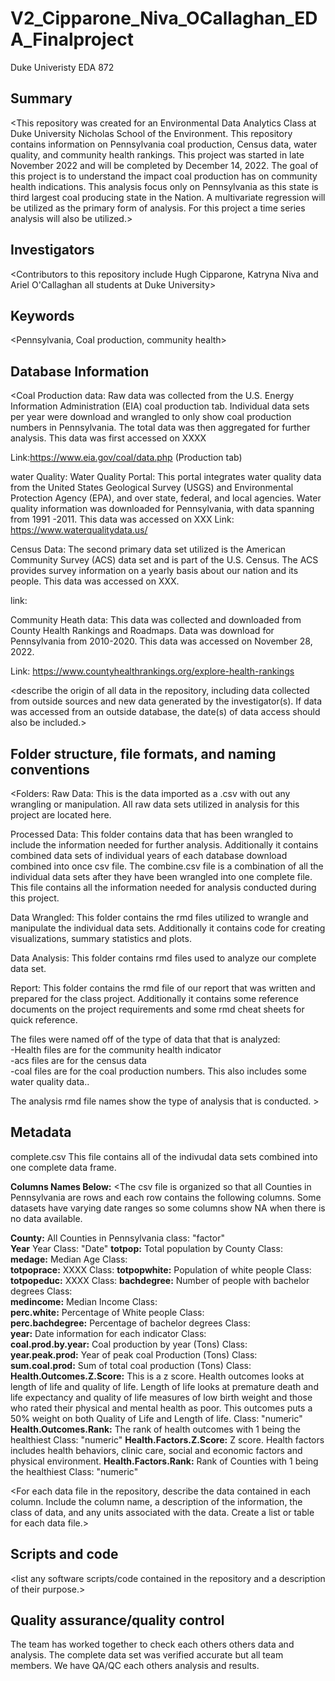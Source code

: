 # V2_Cipparone_Niva_OCallaghan_EDA_Finalproject
Duke Univeristy EDA 872

## Summary

<This repository was created for an Environmental Data Analytics Class at Duke University Nicholas School of the Environment. This repository contains information on Pennsylvania coal production, Census data, water quality, and community health rankings. This project was started in late November 2022 and will be completed by December 14, 2022. The goal of this project is to understand the impact coal production has on community health indications. This analysis focus only on Pennsylvania as this state is third largest coal producing state in the Nation. A multivariate regression will be utilized as the primary form of analysis. For this project a time series analysis will also be utilized.>


## Investigators

<Contributors to this repository include Hugh Cipparone, Katryna Niva and Ariel O'Callaghan all students at Duke University>


## Keywords

<Pennsylvania, Coal production, community health>

## Database Information

<Coal Production data: Raw data was collected from the U.S. Energy Information Administration (EIA) coal production tab. Individual data sets per year were download and wrangled to only show coal production numbers in Pennsylvania. The total data was then aggregated for further analysis. This data was first accessed on XXXX

Link:https://www.eia.gov/coal/data.php (Production tab)

water Quality: Water Quality Portal: This portal integrates water quality data from the United States Geological Survey (USGS) and Environmental Protection Agency (EPA), and over state, federal, and local agencies. Water quality information was downloaded for Pennsylvania, with data spanning from 1991 -2011. This data was accessed on XXX
Link: https://www.waterqualitydata.us/


Census Data: The second primary data set utilized is the American Community Survey (ACS) data set and is part of the U.S. Census. The ACS provides survey information on a yearly basis about our nation and its people. This data was accessed on XXX. 

link:

Community Heath data: This data was collected and downloaded from County Health Rankings and Roadmaps. Data was download for Pennsylvania from 2010-2020. This data was accessed on November 28, 2022. 

Link: https://www.countyhealthrankings.org/explore-health-rankings

<describe the origin of all data in the repository, including data collected from outside sources and new data generated by the investigator(s). If data was accessed from an outside database, the date(s) of data access should also be included.>


## Folder structure, file formats, and naming conventions 

<Folders:
Raw Data: This is the data imported as a .csv with out any wrangling or manipulation. All raw data sets utilized in analysis for this project are located here. 

Processed Data: This folder contains data that has been wrangled to include the information needed for further analysis. Additionally it contains combined data sets of individual years of each database download combined into once csv file. The combine.csv file is a combination of all the individual data sets after they have been wrangled into one complete file. This file contains all the information needed for analysis conducted during this project. 

Data Wrangled: This folder contains the rmd files utilized to wrangle and manipulate the individual data sets. Additionally it contains code for creating visualizations, summary statistics and plots.

Data Analysis: This folder contains rmd files used to analyze our complete data set.

Report: This folder contains the rmd file of our report that was written and prepared for the class project. Additionally it contains some reference documents on the project requirements and some rmd cheat sheets for quick reference. 

The files were named off of the type of data that that is analyzed:   
-Health files are for the community health indicator  
-acs files are for the census data  
-coal files are for the coal production numbers. This also includes some water quality data.. 

The analysis rmd file names show the type of analysis that is conducted. >


## Metadata

complete.csv This file contains all of the indivudal data sets combined into one complete data frame. 

**Columns Names Below:**
<The csv file is organized so that all Counties in Pennsylvania are rows and each row contains the following columns. Some datasets have varying date ranges so some columns show NA when there is no data available. 

**County:** All Counties in Pennsylvania   class: "factor"  
**Year** Year Class: "Date"
**totpop:** Total population by County    Class:   
**medage:** Median Age  	Class:  
**totpoprace:** XXXX  Class: 
**totpopwhite:** Population of white people	Class:   
**totpopeduc:**   XXXX  Class: 
**bachdegree:** Number of people with bachelor degrees  Class:   	    
**medincome:** Median Income 	  Class:   
**perc.white:** Percentage of White people	    Class:   
**perc.bachdegree:** Percentage of bachelor degrees Class:   
**year:** Date information for each indicator 	  Class:   
**coal.prod.by.year:** Coal production by year (Tons)	  Class:   
**year.peak.prod:** Year of peak coal Production (Tons)  Class:   
**sum.coal.prod:** Sum of total coal production  	(Tons)  Class:   
**Health.Outcomes.Z.Score:** This is a z score. Health outcomes looks at length of life and quality of life. Length of life looks at premature death and life expectancy and quality of life measures of low birth weight and those who rated their physical and mental health as poor. This outcomes puts a 50% weight on both Quality of Life and Length of life.  Class: "numeric"
**Health.Outcomes.Rank:** The rank of health outcomes with 1 being the healthiest    Class: "numeric"
**Health.Factors.Z.Score:** Z score. Health factors includes health behaviors, clinic care, social and economic factors and physical environment. 
**Health.Factors.Rank:**  Rank of Counties with 1 being the healthiest  Class: "numeric"

>

<For each data file in the repository, describe the data contained in each column. Include the column name, a description of the information, the class of data, and any units associated with the data. Create a list or table for each data file.> 

## Scripts and code

<list any software scripts/code contained in the repository and a description of their purpose.>

## Quality assurance/quality control

The team has worked together to check each others others data and analysis. The complete data set was verified accurate but all team members. We have QA/QC each others analysis and results. 
